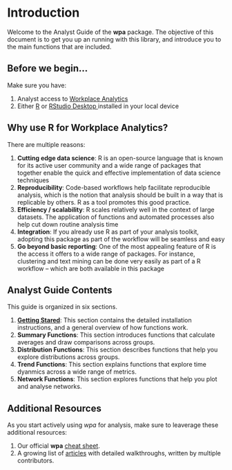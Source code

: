 # Introduction

Welcome to the Analyst Guide of the **wpa** package. The objective of this document is to get you up an running with this library, and introduce you to the main functions that are included. 

## Before we begin...

Make sure you have:
1.  Analyst access to  <a href="https://docs.microsoft.com/en-us/workplace-analytics/">Workplace Analytics</a>
2.  Either <a href="https://www.r-project.org/">R</a> or <a href="https://rstudio.com/products/rstudio/download/#download"> RStudio Desktop </a> installed in your local device

## Why use R for Workplace Analytics?

There are multiple reasons:

1. **Cutting edge data science**: R is an open-source language that is known for its active user community and a wide range of packages that together enable the quick and effective implementation of data science techniques
2. **Reproducibility**: Code-based workflows help facilitate reproducible analysis, which is the notion that analysis should be built in a way that is replicable by others. R as a tool promotes this good practice. 
3. **Efficiency / scalability**: R scales relatively well in the context of large datasets. The application of functions and automated processes also help cut down routine analysis time 
4. **Integration**: If you already use R as part of your analysis toolkit, adopting this package as part of the workflow will be seamless and easy
5. **Go beyond basic reporting**: One of the most appealing feature of R is the access it offers to a wide range of packages. For instance, clustering and text mining can be done very easily as part of a R workflow – which are both available in this package

## Analyst Guide Contents

This guide is organized in six sections. 

1. <a href="analyst_guide_getting_started.html">**Getting Stared**</a>: This section contains the detailed installation instructions, and a general overview of how functions work. 
2. **Summary Functions**: This section introduces functions that calculate averages and draw comparisons across groups.
3. **Distribution Functions**: This section describes functions that help you explore distributions across groups.
4. **Trend Functions**: This section explains functions that explore time dyanmics across a wide range of metrics.
5. **Network Functions**: This section explores functions that help you plot and analyse networks.

## Additional Resources

As you start actively using *wpa* for analysis, make sure to leaverage these additional resources: 

1. Our official **wpa** <a href="https://github.com/microsoft/wpa/blob/main/man/figures/wpa%20cheatsheet_20201116.pdf">cheat sheet</a>.
2. A growing list of <a href="https://microsoft.github.io/wpa/articles/">articles</a> with detailed walkthroughs, written by multiple contributors. 

